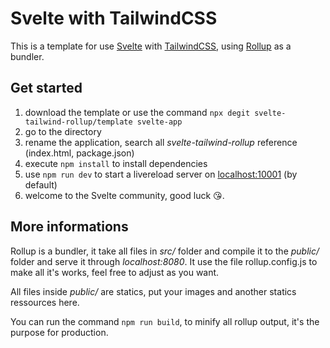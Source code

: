# Svelte with TailwindCSS

This is a template for use [Svelte](https://svelte.dev/) with [TailwindCSS](https://tailwindcss.com/), using [Rollup](https://rollupjs.org) as a bundler.

## Get started

1. download the template or use the command `npx degit svelte-tailwind-rollup/template svelte-app`
2. go to the directory
3. rename the application, search all _svelte-tailwind-rollup_ reference (index.html, package.json)
4. execute `npm install` to install dependencies
5. use `npm run dev` to start a livereload server on [localhost:10001](http://localhost:10001) (by default)
6. welcome to the Svelte community, good luck 😘.

## More informations

Rollup is a bundler, it take all files in _src/_ folder and compile it to the _public/_ folder and serve it through _localhost:8080_.
It use the file rollup.config.js to make all it's works, feel free to adjust as you want.

All files inside _public/_ are statics, put your images and another statics ressources here.

You can run the command `npm run build`, to minify all rollup output, it's the purpose for production.
